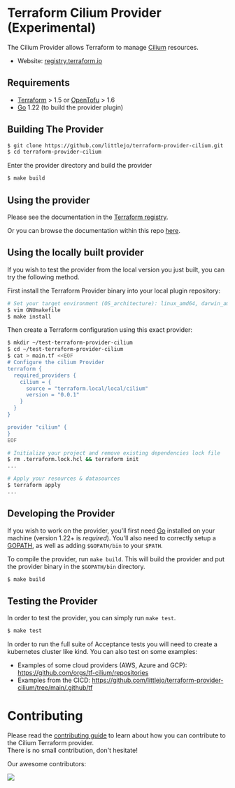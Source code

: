 Terraform Cilium Provider (Experimental)
==================

The Cilium Provider allows Terraform to manage [Cilium](https://cilium.io/) resources.

- Website: [registry.terraform.io](https://registry.terraform.io/providers/littlejo/cilium/latest/docs)

Requirements
------------

- [Terraform](https://www.terraform.io/downloads.html) > 1.5 or [OpenTofu](https://opentofu.org/docs/intro/install/) > 1.6
- [Go](https://golang.org/doc/install) 1.22 (to build the provider plugin)

Building The Provider
---------------------

```sh
$ git clone https://github.com/littlejo/terraform-provider-cilium.git
$ cd terraform-provider-cilium
```

Enter the provider directory and build the provider

```sh
$ make build
```

Using the provider
----------------------

Please see the documentation in the [Terraform registry](https://registry.terraform.io/providers/littlejo/cilium/latest/docs).

Or you can browse the documentation within this repo [here](https://github.com/littlejo/terraform-provider-cilium/tree/main/docs).

Using the locally built provider
----------------------

If you wish to test the provider from the local version you just built, you can try the following method.

First install the Terraform Provider binary into your local plugin repository:

```sh
# Set your target environment (OS_architecture): linux_amd64, darwin_amd64...
$ vim GNUmakefile
$ make install
```

Then create a Terraform configuration using this exact provider:

```sh
$ mkdir ~/test-terraform-provider-cilium
$ cd ~/test-terraform-provider-cilium
$ cat > main.tf <<EOF
# Configure the cilium Provider
terraform {
  required_providers {
    cilium = {
      source = "terraform.local/local/cilium"
      version = "0.0.1"
    }
  }
}

provider "cilium" {
}
EOF

# Initialize your project and remove existing dependencies lock file
$ rm .terraform.lock.hcl && terraform init
...

# Apply your resources & datasources
$ terraform apply
...
```


Developing the Provider
---------------------------

If you wish to work on the provider, you'll first need [Go](http://www.golang.org) installed on your machine (version 1.22+ is *required*). You'll also need to correctly setup a [GOPATH](http://golang.org/doc/code.html#GOPATH), as well as adding `$GOPATH/bin` to your `$PATH`.

To compile the provider, run `make build`. This will build the provider and put the provider binary in the `$GOPATH/bin` directory.

```sh
$ make build
```

Testing the Provider
--------------------

In order to test the provider, you can simply run `make test`.

```sh
$ make test
```

In order to run the full suite of Acceptance tests you will need to create a kubernetes cluster like kind. You can also test on some examples:
* Examples of some cloud providers (AWS, Azure and GCP): https://github.com/orgs/tf-cilium/repositories
* Examples from the CICD: https://github.com/littlejo/terraform-provider-cilium/tree/main/.github/tf

# Contributing

Please read the [contributing guide](./CONTRIBUTING.md) to learn about how you can contribute to the Cilium Terraform provider.<br/>
There is no small contribution, don't hesitate!

Our awesome contributors:

<a href="https://github.com/littlejo/terraform-provider-cilium/graphs/contributors">
  <img src="https://contrib.rocks/image?repo=littlejo/terraform-provider-cilium" />
</a>
